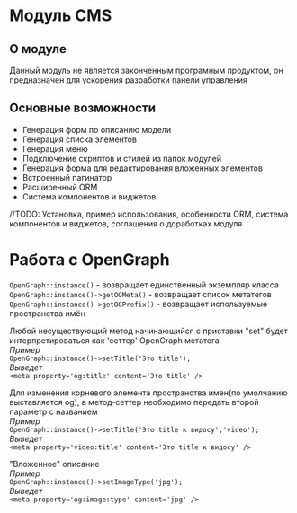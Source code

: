Модуль CMS
==========
О модуле
--------
Данный модуль не является законченным програмным продуктом, он предназначен для ускорения разработки панели управления

Основные возможности
--------------------

* Генерация форм по описанию модели
* Генерация списка элементов
* Генерация меню
* Подключение скриптов и стилей из папок модулей
* Генерация форма для редактирования вложенных элементов
* Встроенный пагинатор
* Расширенный ORM
* Система компонентов и виджетов


//TODO: Установка, пример использования, особенности ORM, система компонентов и виджетов, соглашения о доработках модуля


Работа с OpenGraph
==================
`OpenGraph::instance()` - возвращает единственный экземпляр класса  
`OpenGraph::instance()->getOGMeta()` - возвращает список метатегов  
`OpenGraph::instance()->getOGPrefix()` - возвращает используемые пространства имён  
  
Любой несуществующий метод начинающийся с приставки "set" будет интерпретироваться как 'сеттер' OpenGraph метатега  
*Пример*  
`OpenGraph::instance()->setTitle('Это title');`  
*Выведет*  
`<meta property='og:title' content='Это title' />`  

Для изменения корневого элемента пространства имен(по умолчанию выставляется og), в метод-сеттер необходимо передать второй параметр с названием  
*Пример*  
`OpenGraph::instance()->setTitle('Это title к видосу','video');`  
*Выведет*  
`<meta property='video:title' content='Это title к видосу' />`  

"Вложенное" описание  
*Пример*  
`OpenGraph::instance()->setImageType('jpg');`  
*Выведет*  
`<meta property='og:image:type' content='jpg' />`  
